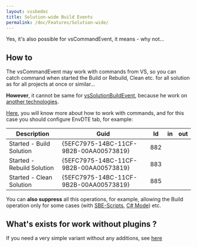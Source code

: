```yaml
---
layout: vssbedoc
title: Solution-wide Build Events
permalink: /doc/Features/Solution-wide/
---
```


Yes, it's also possible for vsCommandEvent, it means - why not...

## How to

The vsCommandEvent may work with commands from VS, so you can catch command when started the Build or Rebuild, Clean etc. for all solution as for all projects at once or similar... 

**However**, it cannot be same for [vsSolutionBuildEvent](http://vssbe.r-eg.net), because he work on [another technologies](http://vssbe.r-eg.net/doc/Scheme/).

[Here](../../Modes/EnvCommand/), you will know more about how to work with commands, and for this case you should configure EnvDTE tab, for example:

Description | Guid | Id | in | out
------------|------|----|----|----
Started - Build Solution |{5EFC7975-14BC-11CF-9B2B-00AA00573819} | 882 | | 
Started - Rebuild Solution |{5EFC7975-14BC-11CF-9B2B-00AA00573819} | 883 | | 
Started - Clean Solution |{5EFC7975-14BC-11CF-9B2B-00AA00573819} | 885 | | 

You can **also suppress** all this operations, for example, allowing the Build operation only for some cases (with [SBE-Scripts](../../Scripts/SBE-Scripts/), [C# Mode](../../Modes/CSharp/)) etc.

## What's exists for work without plugins ?

If you need a very simple variant without any additions, see [here](http://vssbe.r-eg.net/doc/Features/Solution-wide/#what-39-s-exists-for-work-without-plugins)